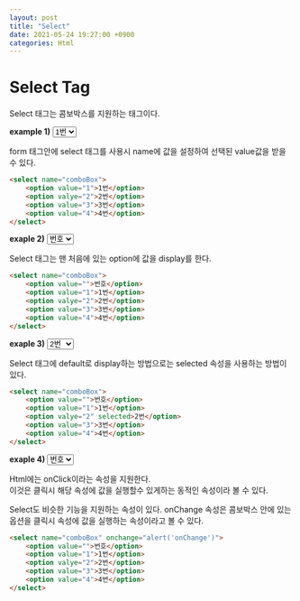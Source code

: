 ```yaml
---
layout: post
title: "Select"
date: 2021-05-24 19:27:00 +0900
categories: Html
---
```

# Select Tag

Select 태그는 콤보박스를 지원하는 태그이다.


**example 1)**
<select name="comboBox">
	<option value="1">1번</option>
	<option valye="2">2번</option>
	<option value="3">3번</option>
	<option value="4">4번</option>
</select> 


form 태그안에 select 태그를 사용시 name에 값을 설정하여 선택된 value값을 받을 수 있다. 
```html
<select name="comboBox">
	<option value="1">1번</option>
	<option valye="2">2번</option>
	<option value="3">3번</option>
	<option value="4">4번</option>
</select>
```


**exaple 2)**
<select name="comboBox">
	<option value="">번호</option>
	<option value="1">1번</option>
	<option valye="2">2번</option>
	<option value="3">3번</option>
	<option value="4">4번</option>
</select>

Select 태그는 맨 처음에 있는 option에 값을 display를 한다.
```html
<select name="comboBox">
	<option value="">번호</option>
	<option value="1">1번</option>
	<option valye="2">2번</option>
	<option value="3">3번</option>
	<option value="4">4번</option>
</select>
```
**exaple 3)**
<select name="comboBox">
	<option value="">번호</option>
	<option value="1">1번</option>
	<option valye="2" selected="">2번</option>
	<option value="3">3번</option>
	<option value="4">4번</option>
</select>

Select 태그에 default로 display하는 방법으로는 selected 속성을 사용하는 방법이 있다.

```html
<select name="comboBox">
	<option value="">번호</option>
	<option value="1">1번</option>
	<option valye="2" selected>2번</option>
	<option value="3">3번</option>
	<option value="4">4번</option>
</select>
```

**exaple 4)**
<select name="comboBox" onchange="alert('onChange')">
	<option value="">번호</option>
	<option value="1">1번</option>
	<option valye="2" >2번</option>
	<option value="3">3번</option>
	<option value="4">4번</option>
</select>

Html에는 onClick이라는 속성을 지원한다.  
이것은 클릭시 해당 속성에 값을 실행할수 있게하는 동적인 속성이라 볼 수 있다.

Select도 비슷한 기능을 지원하는 속성이 있다.
onChange 속성은 콤보박스 안에 있는 옵션을 클릭시 속성에 값을 실행하는 속성이라고 볼 수 있다.

```html
<select name="comboBox" onchange="alert('onChange')">
	<option value="">번호</option>
	<option value="1">1번</option>
	<option valye="2">2번</option>
	<option value="3">3번</option>
	<option value="4">4번</option>
</select>
```
